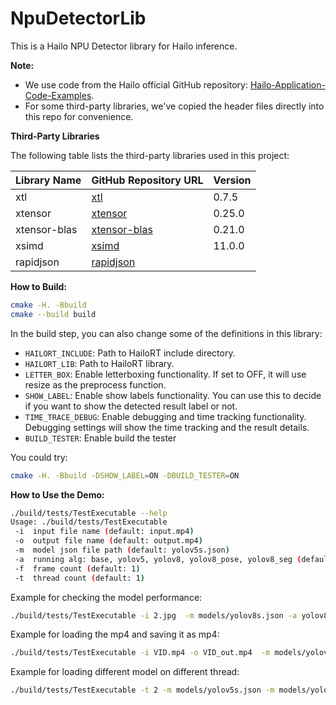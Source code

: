 # NpuDetectorLib

This is a Hailo NPU Detector library for Hailo inference.

**Note:**
- We use code from the Hailo official GitHub repository: [Hailo-Application-Code-Examples](https://github.com/hailo-ai/Hailo-Application-Code-Examples).
- For some third-party libraries, we've copied the header files directly into this repo for convenience.

**Third-Party Libraries**

The following table lists the third-party libraries used in this project:

| Library Name   | GitHub Repository URL                           | Version |
|----------------|-------------------------------------------------|---------|
| xtl            | [xtl](https://github.com/xtensor-stack/xtl)     | 0.7.5   |
| xtensor        | [xtensor](https://github.com/xtensor-stack/xtensor) | 0.25.0  |
| xtensor-blas   | [xtensor-blas](https://github.com/xtensor-stack/xtensor-blas) | 0.21.0  |
| xsimd          | [xsimd](https://github.com/xtensor-stack/xsimd) | 11.0.0  |
| rapidjson      | [rapidjson](https://github.com/Tencent/rapidjson) |   |

**How to Build:**

```sh
cmake -H. -Bbuild
cmake --build build
```

In the build step, you can also change some of the definitions in this library:
- `HAILORT_INCLUDE`: Path to HailoRT include directory.
- `HAILORT_LIB`: Path to HailoRT library.
- `LETTER_BOX`: Enable letterboxing functionality. If set to OFF, it will use resize as the preprocess function.
- `SHOW_LABEL`: Enable show labels functionality. You can use this to decide if you want to show the detected result label or not.
- `TIME_TRACE_DEBUG`: Enable debugging and time tracking functionality. Debugging settings will show the time tracking and the result details.
- `BUILD_TESTER`: Enable build the tester

You could try:  
```sh
cmake -H. -Bbuild -DSHOW_LABEL=ON -DBUILD_TESTER=ON
```

**How to Use the Demo:**

```sh
./build/tests/TestExecutable --help
Usage: ./build/tests/TestExecutable
 -i  input file name (default: input.mp4)
 -o  output file name (default: output.mp4)
 -m  model json file path (default: yolov5s.json)
 -a  running alg: base, yolov5, yolov8, yolov8_pose, yolov8_seg (default: yolov5)
 -f  frame count (default: 1)
 -t  thread count (default: 1)
```

Example for checking the model performance:
```sh
./build/tests/TestExecutable -i 2.jpg  -m models/yolov8s.json -a yolov8 -f 200 -t 10
```

Example for loading the mp4 and saving it as mp4:
```sh
./build/tests/TestExecutable -i VID.mp4 -o VID_out.mp4  -m models/yolov8s.json -a yolov8
```

Example for loading different model on different thread:
```sh
./build/tests/TestExecutable -t 2 -m models/yolov5s.json -m models/yolov8s_seg.json -a yolov5 -a yolov8_seg
```